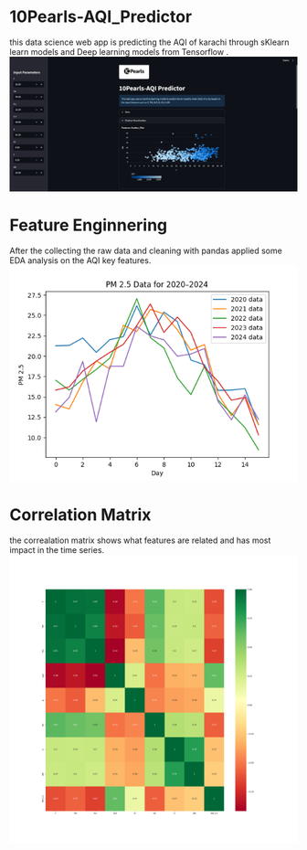 # 10Pearls-AQI_Predictor
this data science web app is predicting the AQI of karachi through sKlearn learn models and Deep learning models from Tensorflow .
![image_alt](https://github.com/shoaibgi/10Pearls-AQI_Predictor/blob/main/Dashboard.jpg?raw=true)
# Feature Enginnering 
After the collecting the raw data and cleaning with pandas applied some EDA analysis on the AQI key features.
![image__alt](https://github.com/shoaibgi/10Pearls-AQI_Predictor/blob/main/images/Plot-AQI.png?raw=true)
# Correlation Matrix
the correalation matrix shows what features are related and has most impact in the time series.
![image_alt](https://github.com/shoaibgi/10Pearls-AQI_Predictor/blob/main/images/Correlation%20Matrix.png?raw=true)
